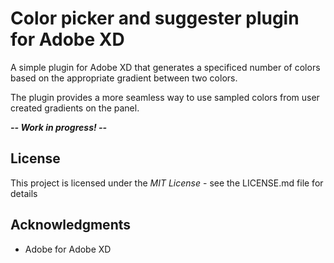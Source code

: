 # Color picker and suggester plugin for Adobe XD

A simple plugin for Adobe XD that generates a specificed number of colors based on the appropriate gradient between two colors.

The plugin provides a more seamless way to use sampled colors from user created gradients on the panel.

***-- Work in progress! --***

## License

This project is licensed under the *MIT License* - see the LICENSE.md file for details

## Acknowledgments

- Adobe for Adobe XD
